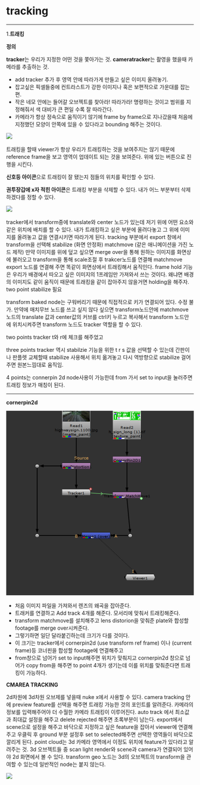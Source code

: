 # tracking  
***  
1.**트래킹**

**정의**  
  
 **tracker**는 우리가 지정한 어떤 것을 쫓아가는 것.
 **cameratracker**는 촬영을 했을때 카메라를 추출하는 것.
 
 * add tracker 추가 후 영역 안에 따라가게 만들고 싶은 이미지 올려놓기.
 * 잡고싶은 픽셀들중에 컨트라스트가 강한 이미지나 혹은 보편적으로 가운대를 잡는 편.
 * 작은 네모 안에는 들어갈 오브젝트를 찾아라! 따라가라! 명령하는 것이고 범위를 지정해줘서 색 대비가 큰 편일 수록 잘 따라간다.
 * 카메라가 항상 정속으로 움직이기 않기에 frame by frame으로 지나갔을때 처음에 지정했던 모양이 안쪽에 있을 수 있다라고 bounding 해주는 것이다.

<img src="http://hagbarth.net/wp-content/uploads/2013/10/OBJECT1.jpg">
 
 트래킹을 할때 viewer가 항상 우리가 트래킹하는 것을 보여주지는 않기 때문에 reference frame을 보고 영역이 업데이트 되는 것을 보여준다.
 위에 있는 버튼으로 진행을 시킨다.
 
 **신호등 아이콘**으로 트래킹이 잘 됐는지 점들의 위치를 확인할 수 있다.  
 
 **권투장갑에 x자 적힌 아이콘**은 트래킹 부분을 삭제할 수 있다. 내가 어느 부분부터 삭제하겠다를 정할 수 있다.  
 
 <img src="https://d2x313g9lpht1q.cloudfront.net/optimized/3X/a/b/abdb8dc9d81e4a8487c19d6146c16f8cdb3a5f23_2_690x659.png">
 
 tracker에서 transform중에 translate와 center 노드가 있는데 저기 위에 어떤 요소와 같은 위치에 배치를 할 수 있다.
 내가 트래킹하고 싶은 부분에 올려다놓고 그 위에 이미지를 올려놓고 값을 연결시키면 따라가게 된다.
 tracking 부분에서 export 창에서 transform을 선택해 stabilize (화면 안정화) matchmove (같은 애니메이션을 가진 노드 제작) 
 만약 이미지를 위에 덮고 싶으면 merge over을 통해 원하는 이미지를 화면상에 불러오고 
 transform을 통해 scale조절 후 trakcer노드를 연결해 matchmove export 노드를 연결해 주면 똑같이 화면상에서 트래킹해서 움직인다.
 frame hold 기능은 우리가 배경에서 따오고 싶은 이미지의 1프레임만 가져와서 쓰는 것이다. 왜냐면 배경의 이미지도 같이 움직이 때문에 트래킹을 같이 잡아주지 않을거면
 holding을 해주자.  
 two point stabilize 필요
 
 transform baked node는 구워버리기 때문에 직접적으로 키가 연결되어 있다. 수정 불가.
 만약에 매치무브 노드를 쓰고 싶지 않다 싶으면 transform노드안에 matchmove 노드의 translate 값과 center값의 커브를 ctrl키 누르고 복사해서 transform 노드안에 위치시켜주면 
 transform 노드도 tracker 역할을 할 수 있다.  
 
 two points tracker t와 r에 체크를 해주었고 
 
 three points tracker 역시 stabilzie 기능을 위한 t r s 값을 선택할 수 있는데 
 간판이나 판플렛 교체할때 stabilize 사용해서 위치 옮겨놓고 다시 역방향으로 stabilize 걸어주면 원본느낌대로 움직임.
 
 4 points는 connerpin 2d node사용이 가능한데 from 가서 set to input을 눌러주면 트래킹 정보가 매칭이 된다.  
 
 ***  
 **cornerpin2d**
 
<img src="https://github.com/yongyong1638/2d-digital-compsiting-research/blob/main/corner.PNG">  

* 처음 이미지 파일을 가져와서 렌즈의 왜곡을 잡아준다.  
* 트래커를 연결하고 Add track 4개를 해준다. 모서리에 맞춰서 트래킹해준다.   
* transform matchmove를 설치해주고 lens distorion을 맞춰준 plate와 합성할 footage를 
merge over시켜준다.  
* 그렇기하면 일단 달라붙긴하는데 크기가 다를 것이다.  
* 이 크기는 tracker에서 cornerpin2d (use transform ref frame) 이나 (current frame)등 코너핀을 합성할 footage에 연결해주고  
* from창으로 넘어가 set to input해주면 위치가 맞춰지고 cornerpin2d 창으로 넘어가 copy from을 해주면 to point 4개가 생기는데 이를 위치를 맞춰준다면 트래킹이 가능하다.  


   
 **CMAREA TRACKING** 
 
 2d차원에 3d차원 오브제를 넣을때 nuke x에서 사용할 수 있다.
 camera tracking 안에 preview feature를 선택을 해주면 트래킹 가능한 것의 포인트를 알려준다.
 카메라의 정보를 입력해주어야 더 수월한 카메라 트래킹이 이루어진다.
 auto track 에서 최소값과 최대값 설정을 해주고 delete rejected 해주면 초록부분이 남는다.
 export에서 scene으로 설정을 해주고 
 바닥으로 지정하고 싶은 feature을 잡아서 viewer에 연결해주고 우클릭 후 ground 부분 설정후 set to selected해주면 선택한 영역들이 바닥으로 깔리게 된다.
 point cloud는 3d 카메라 영역에서 이정도 위치에 feature가 있다라고 알려주는 것.
 3d 오브젝트들 중 scan light render와 scene과 camera가 연결되어 있어야 2d 화면에서 볼 수 있다. 
 transform geo 노드는 3d의 오브젝트의 transform을 관여할 수 있는데 일반적인 node는 붙지 않는다.
 
 <img src="https://preview.redd.it/ctt8hfsn1ei21.png?width=2484&format=png&auto=webp&s=8be02503f4e3d4036f80f0707d5ba60dd37b378e">
 
 
 
